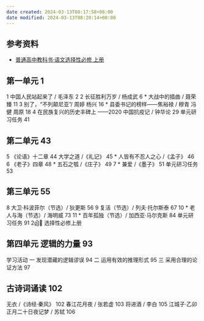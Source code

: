 ```yaml
---
date created: 2024-03-13T08:17:58+08:00
date modified: 2024-03-13T08:20:14+08:00
---
```

## 参考资料

- [普通高中教科书·语文选择性必修 上册](https://basic.smartedu.cn/tchMaterial/detail?contentType=assets_document&contentId=3b7a3baf-4e1e-4380-b2cc-3bf330d00cc3&catalogType=tchMaterial&subCatalog=tchMaterial)

## 第一单元 1

1 中国人民站起来了 / 毛泽东 2
2 长征胜利万岁 / 杨成武 6
\* 大战中的插曲 / 聂荣臻 11
3 别了，“不列颠尼亚”/ 周婷 杨兴 16
\* 县委书记的榜样——焦裕禄 / 穆青 冯健 周原 18
4 在民族复兴的历史丰碑上
——2020 中国抗疫记 / 钟华论 29
单元研习任务 41

## 第二单元 43

5 《论语》十二章 44
大学之道 /《礼记》 45
\* 人皆有不忍人之心 /《孟子》 46
6 《老子》四章 48
\* 五石之瓠 /《庄子》 49
7 \* 兼爱 /《墨子》 51
单元研习任务 53

## 第三单元 55

8 大卫·科波菲尔（节选）/ 狄更斯 56
9 复活（节选）/ 列夫·托尔斯泰 67
10 \* 老人与海（节选）/ 海明威 73
11 \* 百年孤独（节选）/ 加西亚·马尔克斯 84
单元研习任务 91
2ឦ஡ 选择性必修上册

## 第四单元 逻辑的力量 93

学习活动
	一 发现潜藏的逻辑谬误 94
	二 运用有效的推理形式 95
	三 采用合理的论证方法 97

## 古诗词诵读 102

无衣 /《诗经·秦风》 102
春江花月夜 / 张若虚 103
将进酒 / 李白 105
江城子·乙卯正月二十日夜记梦 / 苏轼 106